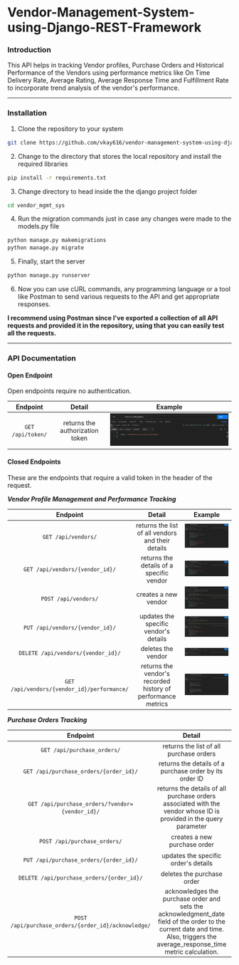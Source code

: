 # Vendor-Management-System-using-Django-REST-Framework

### Introduction

This API helps in tracking Vendor profiles, Purchase Orders and Historical Performance of the Vendors using performance metrics like On Time Delivery Rate, Average Rating, Average Response Time and Fulfillment Rate to incorporate trend analysis of the vendor's performance.

---

### Installation

1. Clone the repository to your system
```bash
git clone https://github.com/vkay616/vendor-management-system-using-django-rest-framework.git 
```

2. Change to the directory that stores the local repository and install the required libraries
```bash
pip install -r requirements.txt
```

3. Change directory to head inside the the django project folder
```bash
cd vendor_mgmt_sys
```

4. Run the migration commands just in case any changes were made to the models.py file
```bash
python manage.py makemigrations
python manage.py migrate
```

5. Finally, start the server
```bash
python manage.py runserver
```

6. Now you can use cURL commands, any programming language or a tool like Postman to send various requests to the API and get appropriate responses. 


**I recommend using Postman since I've exported a collection of all API requests and provided it in the repository, using that you can easily test all the requests.** 



---

### API Documentation

#### Open Endpoint

Open endpoints require no authentication.

| Endpoint | Detail | Example |
| :---:        |     :---:      |          :---: |
| `GET /api/token/`   | returns the authorization token     | ![](images/token.png)    |


#### Closed Endpoints

These are the endpoints that require a valid token in the header of the request.


**_Vendor Profile Management and Performance Tracking_**

| Endpoint | Detail | Example |
| :---:        |     :---:      |          :---: |
| `GET /api/vendors/`   | returns the list of all vendors and their details     | ![](images/get_vendors.png)    |
| `GET /api/vendors/{vendor_id}/`   | returns the details of a specific vendor     | ![](images/get_vendor.png)    |
| `POST /api/vendors/`   | creates a new vendor     | ![](images/post_vendor.png)    |
| `PUT /api/vendors/{vendor_id}/`   | updates the specific vendor's details     | ![](images/update_vendor.png)    |
| `DELETE /api/vendors/{vendor_id}/`   | deletes the vendor     | ![](images/delete_vendor.png)    |
| `GET /api/vendors/{vendor_id}/performance/`   | returns the vendor's recorded history of performance metrics     | ![](images/vendor_performance.png)    |


**_Purchase Orders Tracking_**

| Endpoint | Detail | Example |
| :---:        |     :---:      |          :---: |
| `GET /api/purchase_orders/`   | returns the list of all purchase orders     | ![](images/get_orders.png)    |
| `GET /api/purchase_orders/{order_id}/`   | returns the details of a purchase order by its order ID     | ![](images/get_order.png)    |
| `GET /api/purchase_orders/?vendor={vendor_id}/`   | returns the details of all purchase orders associated with the vendor whose ID is provided in the query parameter     | ![](images/get_orders_by_vendor.png)    |
| `POST /api/purchase_orders/`   | creates a new purchase order     | ![](images/post_order.png)    |
| `PUT /api/purchase_orders/{order_id}/`   | updates the specific order's details     | ![](images/update_order.png)    |
| `DELETE /api/purchase_orders/{order_id}/`   | deletes the purchase order     | ![](images/delete_order.png)    |
| `POST /api/purchase_orders/{order_id}/acknowledge/`   | acknowledges the purchase order and sets the acknowledgment_date field of the order to the current date and time. Also, triggers the average_response_time metric calculation.     | ![](images/acknowledge_order.png)    |